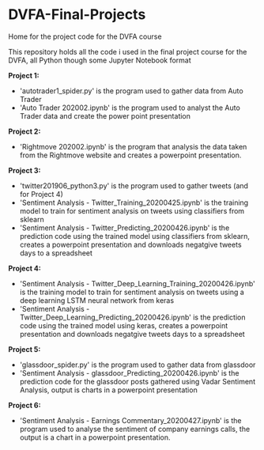 # DVFA-Final-Projects
Home for the project code for the DVFA course

This repository holds all the code i used in the final project course for the DVFA, all Python though some Jupyter Notebook format


**Project 1:**
- 'autotrader1_spider.py' is the program used to gather data from Auto Trader
- 'Auto Trader 202002.ipynb' is the program used to analyst the Auto Trader data and create the power point presentation

**Project 2:**
- 'Rightmove 202002.ipynb' is the program that analysis the data taken from the Rightmove website and creates a powerpoint presentation.

**Project 3:**
- 'twitter201906_python3.py' is the program used to gather tweets (and for Project 4)
- 'Sentiment Analysis - Twitter_Training_20200425.ipynb' is the training model to train for sentiment analysis on tweets using classifiers from sklearn
- 'Sentiment Analysis - Twitter_Predicting_20200426.ipynb' is the prediction code using the trained model using classifiers from sklearn, creates a powerpoint presentation and downloads negatgive tweets days to a spreadsheet

**Project 4:**
- 'Sentiment Analysis - Twitter_Deep_Learning_Training_20200426.ipynb' is the training model to train for sentiment analysis on tweets using a deep learning LSTM neural network from keras
- 'Sentiment Analysis - Twitter_Deep_Learning_Predicting_20200426.ipynb' is the prediction code using the trained model using keras, creates a powerpoint presentation and downloads negatgive tweets days to a spreadsheet

**Project 5:**
- 'glassdoor_spider.py' is the program used to gather data from glassdoor
- 'Sentiment Analysis - glassdoor_Predicting_20200426.ipynb' is the prediction code for the glassdoor posts gathered using Vadar Sentiment Analysis, output is charts in a powerpoint presentation

**Project 6:**
- 'Sentiment Analysis - Earnings Commentary_20200427.ipynb' is the program used to analyse the sentiment of company earnings calls, the output is a chart in a powerpoint presentation.
